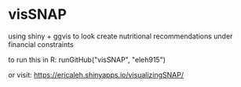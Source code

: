 # visSNAP
using shiny + ggvis to look create nutritional recommendations under financial constraints

to run this in R:
runGitHub("visSNAP", "eleh915")

or visit: https://ericaleh.shinyapps.io/visualizingSNAP/
